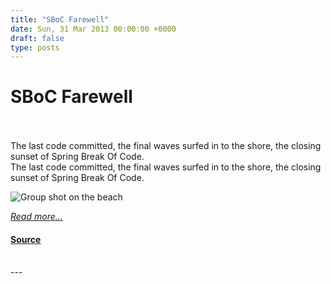```yaml
---
title: "SBoC Farewell"
date: Sun, 31 Mar 2013 00:00:00 +0000
draft: false
type: posts
---
```

# SBoC Farewell

<br/>

<br/>
 The last code committed, the final waves surfed in to the shore, the closing sunset of Spring Break Of Code. 
<br/>
The last code committed, the final waves surfed in to the shore, the closing sunset of Spring Break Of Code.

![Group shot on the beach](/blog/images/sboc-goodbye.jpg)

[_Read more..._](https://signal.org/blog/sboc-goodbye/)

#### [Source](https://signal.org/blog/sboc-goodbye/)

<br/>
---
